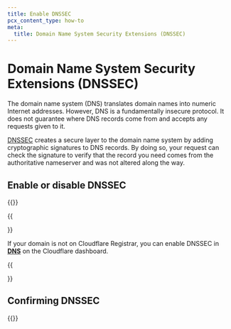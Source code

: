 ```yaml
---
title: Enable DNSSEC
pcx_content_type: how-to
meta:
  title: Domain Name System Security Extensions (DNSSEC)
---
```


# Domain Name System Security Extensions (DNSSEC)

The domain name system (DNS) translates domain names into numeric Internet addresses. However, DNS is a fundamentally insecure protocol. It does not guarantee where DNS records come from and accepts any requests given to it.

[DNSSEC](/dns/dnssec/) creates a secure layer to the domain name system by adding cryptographic signatures to DNS records. By doing so, your request can check the signature to verify that the record you need comes from the authoritative nameserver and was not altered along the way.

## Enable or disable DNSSEC

{{<render file="_enable-dnssec.md">}}

{{<Aside type="note">}}

If your domain is not on Cloudflare Registrar, you can enable DNSSEC in [**DNS**](/dns/dnssec/) on the Cloudflare dashboard.

{{</Aside>}}

## Confirming DNSSEC

{{<render file="_verify-dnssec.md">}}